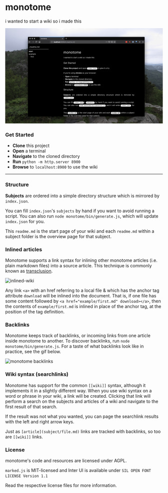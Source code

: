 # monotome

i wanted to start a wiki so i made this

![screenshot](media/screen.png)

### Get Started

- **Clone** this project
- **Open** a terminal
- **Navigate** to the cloned directory
- **Run** `python -m http.server 8900`
- **Browse** to `localhost:8900` to use the wiki

---

### Structure

**Subjects** are ordered into a simple directory structure which is mirrored by `index.json`.

You can fill `index.json`'s `subjects` by hand if you want to avoid running a script. You can also run `node monotome/bin/generate.js`, which will update `index.json` for you.

This `readme.md` is the start page of your wiki and each `readme.md` within a subject folder is the overview page for that subject.

### Inlined articles

Monotome supports a link syntax for inlining other monotome articles (i.e. plain markdown files) into a source article. This technique is commonly known as [transclusion](https://en.wikipedia.org/wiki/Transclusion).

![inlined-wiki](https://user-images.githubusercontent.com/3862362/100735405-717b0080-33d1-11eb-9911-8e210a5cb713.gif)

Any link `<a>` with an href referring to a local file & which has the anchor tag attribute `download` will be inlined into the document. That is, if one file has some content followed by `<a href="example/first.md" download></a>`, then the contents of `example/first.md` is inlined in place of the anchor tag, at the position of the tag definition.

### Backlinks

Monotome keeps track of backlinks, or incoming links from one article inside monotome to another. To discover backlinks, run `node monotome/bin/generate.js`. For a taste of what backlinks look like in practice, see the gif below.

![monotome backlinks](https://user-images.githubusercontent.com/3862362/89731988-c58d5e00-da4b-11ea-82fc-0fa2f20b2505.gif)

### Wiki syntax (searchlinks)

Monotome has support for the common `[[wiki]]` syntax, although it implements it in a slightly
different way. When you use wiki syntax on a word or phrase in your wiki, a link will be created.
Clicking that link will perform a search on the subjects and articles of a wiki and navigate to
the first result of that search.

If the result was not what you wanted, you can page the searchlink results with the left and
right arrow keys.

Just as `[article](subject/file.md)` links are tracked with backlinks, so too are `[[wiki]]`
links.

### License

monotome's code and resources are licensed under AGPL.

`marked.js` is MIT-licensed and Inter UI is available under `SIL OPEN FONT LICENSE Version 1.1`

Read the respective license files for more information.
